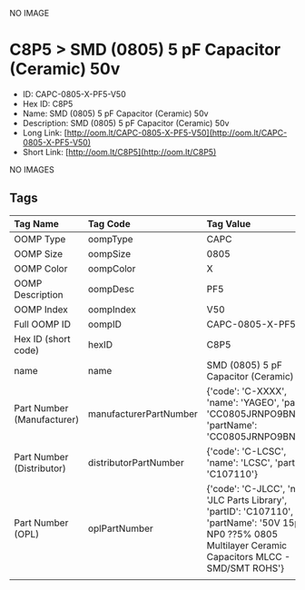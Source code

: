 


  
NO IMAGE  
# C8P5 > SMD (0805) 5 pF Capacitor (Ceramic) 50v

- ID: CAPC-0805-X-PF5-V50
- Hex ID: C8P5
- Name: SMD (0805) 5 pF Capacitor (Ceramic) 50v
- Description: SMD (0805) 5 pF Capacitor (Ceramic) 50v
- Long Link: [http://oom.lt/CAPC-0805-X-PF5-V50](http://oom.lt/CAPC-0805-X-PF5-V50)
- Short Link: [http://oom.lt/C8P5](http://oom.lt/C8P5)
  
NO IMAGES  
## Tags
  

|Tag Name|Tag Code|Tag Value|
| :--- | :--- | :--- |
|OOMP Type|oompType|CAPC|
|OOMP Size|oompSize|0805|
|OOMP Color|oompColor|X|
|OOMP Description|oompDesc|PF5|
|OOMP Index|oompIndex|V50|
|Full OOMP ID|oompID|CAPC-0805-X-PF5-V50|
|Hex ID (short code)|hexID|C8P5|
|name|name|SMD (0805) 5 pF Capacitor (Ceramic) 50v|
|Part Number (Manufacturer)|manufacturerPartNumber|{'code': 'C-XXXX', 'name': 'YAGEO', 'partID': 'CC0805JRNPO9BN150', 'partName': 'CC0805JRNPO9BN150'}|
|Part Number (Distributor)|distributorPartNumber|{'code': 'C-LCSC', 'name': 'LCSC', 'partID': 'C107110'}|
|Part Number (OPL)|oplPartNumber|{'code': 'C-JLCC', 'name': 'JLC Parts Library', 'partID': 'C107110', 'partName': '50V 15pF NP0 ??5% 0805  Multilayer Ceramic Capacitors MLCC - SMD/SMT ROHS'}|
||||

